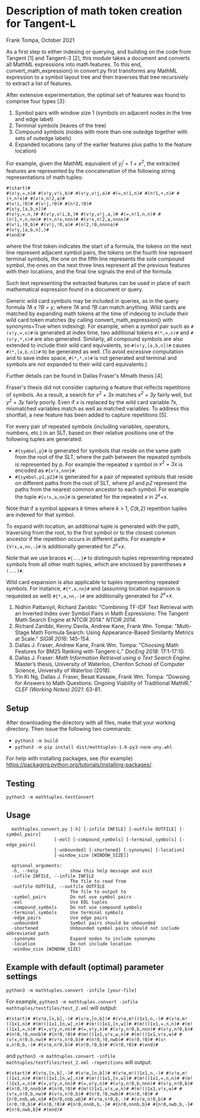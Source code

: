 # Description of math token creation for Tangent-L
Frank Tompa, October 2021

As a first step to either indexing or querying, and building on the code from Tangent [1] and Tangent-3 [2], this module takes a document and converts all MathML expressions into math features. To this end, convert_math_expression() in convert.py first transforms any MathML expression to a symbol layout tree and then traverses that tree recursively to extract a list of features.

After extensive experimentation, the optimal set of features was found to comprise four types [3]:
   1. Symbol pairs with window size 1 (symbols on adjacent nodes in the tree and edge label)
   2. Terminal symbols (leaves of the tree)
   3. Compound symbols (nodes with more than one outedge together with sets of outedge labels)
   4. Expanded locations (any of the earlier features plus paths to the feature location)

For example, given the MathML equivalent of _y<sub>i</sub><sup>j</sup> = 1 + x<sup>2</sup>_, the extracted features are represented by the concatenation of the following string representations of math tuples:
 ```
 #(start)#
 #(v!y,=,n)# #(v!y,v!i,b)# #(v!y,v!j,a)# #(=,n!1,n)# #(n!1,+,n)# #(+,n!x)# #(v!x,n!2,a)#
 #(v!i,!0)# #(v!j,!0)# #(n!2,!0)#
 #(v!y,[a,b,n])#
 #(v!y,=,n,)# #(v!y,v!i,b,)# #(v!y,v!j,a,)# #(=,n!1,n,n)# #(n!1,+,n,nn)# #(+,n!x,nnn)# #(v!x,n!2,a,nnnn)#
 #(v!i,!0,b)# #(v!j,!0,a)# #(n!2,!0,nnnna)#
 #(v!y,[a,b,n],)#
 #(end)#
 ```
where the first token indicates the start of a formula, the tokens on the next line represent adjacent symbol pairs, the tokens on the fourth line represent terminal symbols, the one on the fifth line represents the sole compound symbol, the ones on the next three lines represent all the previous features with their locations, and the final line signals the end of the formula.
 
Such text representing the extracted features can be used in place of each mathematical expression found in a document or query. 

Generic wild card symbols may be included in queries, as in the query formula _?A x ?B = y_, where _?A_ and _?B_ can match anything. Wild cards are matched by expanding math tokens at the time of indexing to include their wild card token matches (by calling convert_math_expression() with synonyms=True when indexing). For example, when a symbol pair such as `#(v!y,=,n)#` is generated at index time, two additional tokens `#(*,=,n)#` and `#(v!y,*,n)#` are also generated. Similarly, all compound symbols are also extended to include their wild card equivalents, so `#(v!y,[a,b,n])#` causes `#(*,[a,b,n])#` to be generated as well. (To avoid excessive computation and to save index space, `#(*,*,n)#` is not generated and terminal and symbols are not expanded to their wild card equivalents.)

Further details can be found in Dallas Fraser's Mmath thesis [4].

Fraser's thesis did not consider capturing a feature that reflects repetitions of symbols. As a result, a search for _x<sup>2</sup> + 3x_ matches _x<sup>2</sup> + 3y_ fairly well, but _y<sup>2</sup> + 3y_ fairly poorly. Even if _x_ is replaced by the wild card variable _?x_, mismatched variables match as well as matched variables. To address this shortfall, a new feature has been added to capture repetitions [5]. 

For every pair of repeated symbols (including variables, operators, numbers, etc.) in an SLT, based on their relative  positions one of the following tuples are generated:

- `#{symbol,p}#` is generated for symbols that reside on the same path from the root of the SLT, where the path between the repeated symbols is represented by _p_. For example the repeated _x_ symbol in _x<sup>2</sup> + 3x_ is encoded as `#{v!x,nnn}#`.
- `#{symbol,p1,p2}#` is generated for a pair of repeated symbols that reside on different paths from the root of SLT, where _p1_ and _p2_ represent the paths from the nearest common ancestor to each symbol. For example the tuple `#{v!x,a,nn}#` is generated for the repeated _x_ in _2<sup>x</sup>+x_.  

Note that if a symbol appears _k_ times where _k_ > 1, _C(k,2)_ repetition tuples are indexed for that symbol.
 
To expand with location, an additional tuple is generated with the path, traversing from the root, to the first symbol or to the closest common ancestor if the repetition occurs in different paths. For example `#{V!x,a,nn,-}#` is additionally generated for _2<sup>x</sup>+x_. 

Note that we use braces `#{...}#` to distinguish tuples representing repeated symbols from all other math tuples, which are enclosed by parentheses `#(...)#`.

Wild card expansion is also applicable to tuples representing repeated symbols. For instance, `#{*,a,nn}#` and (assuming location expansion is requested as well) `#{*,a,nn,-}#` are additionally generated for _2<sup>x</sup>+x_.

1. Nidhin Pattaniyil, Richard Zanibbi: "Combining TF-IDF Text Retrieval with an Inverted Index over Symbol Pairs in Math Expressions: The Tangent Math Search Engine at NTCIR 2014." _NTCIR 2014_.
2. Richard Zanibbi, Kenny Davila, Andrew Kane, Frank Wm. Tompa: "Multi-Stage Math Formula Search: Using Appearance-Based Similarity Metrics at Scale." _SIGIR 2016_: 145-154.
3. Dallas J. Fraser, Andrew Kane, Frank Wm. Tompa: "Choosing Math Features for BM25 Ranking with Tangent-L." _DocEng 2018_: 17:1-17:10.
4. Dallas J. Fraser: _Math Information Retrieval using a Text Search Engine._ Master’s thesis, University of Waterloo, Cheriton School of Computer Science, University of Waterloo (2018).
5. Yin Ki Ng, Dallas J. Fraser, Besat Kassaie, Frank Wm. Tompa: "Dowsing for Answers to Math Questions: Ongoing Viability of Traditional MathIR." _CLEF (Working Notes) 2021_: 63-81.

## Setup
After downloading the directory with all files, make that your working directory. Then issue the following two commands:
- `python3 -m build`
- `python3 -m pip install dist/mathtuples-1.0-py3-none-any.whl`

For help with installing packages, see (for example) https://packaging.python.org/tutorials/installing-packages/.

## Testing
  `python3 -m mathtuples.testConvert`

## Usage
```
  mathtuples.convert.py [-h] [-infile INFILE] [-outfile OUTFILE] [-symbol_pairs]
                  [-eol] [-compound_symbols] [-terminal_symbols] [-edge_pairs]
                  [-unbounded] [-shortened] [-synonyms] [-location]
                  [-window_size [WINDOW_SIZE]]

  optional arguments:
  -h, --help            show this help message and exit
  -infile INFILE, --infile INFILE
                        The file to read from
  -outfile OUTFILE, --outfile OUTFILE
                        The file to output to
  -symbol_pairs         Do not use symbol pairs
  -eol                  Use EOL tuples
  -compound_symbols     Do not use compound symbols
  -terminal_symbols     Use terminal symbols
  -edge_pairs           Use edge pairs
  -unbounded            Symbol pairs should be unbounded
  -shortened            Unbounded symbol pairs should not include abbreviated path
  -synonyms             Expand nodes to include synonyms
  -location             Do not include location
  -window_size [WINDOW_SIZE]
  ```

## Example with default (optimal) parameter settings
  `python3 -m mathtuples.convert -infile [your-file]`
  
  For example, `python3 -m mathtuples.convert -infile mathtuples/testfiles/test_2.xml` will output:
```
#(start)# #(v!α,[n,b],-)# #(v!α,[n,b])# #(v!α,m!()1x1,n,-)# #(v!α,m!()1x1,n)# #(m!()1x1,[n,w],n)# #(m!()1x1,[n,w])# #(m!()1x1,=,n,n)# #(m!()1x1,=,n)# #(=,v!y,n,nn)# #(=,v!y,n)# #(v!y,n!0,b,nnn)# #(v!y,n!0,b)# #(n!0,!0,nnnb)# #(n!0,!0)# #(m!()1x1,v!x,w,n)# #(m!()1x1,v!x,w)# #(v!x,n!0,b,nw)# #(v!x,n!0,b)# #(n!0,!0,nwb)# #(n!0,!0)# #(v!α,n!0,b,-)# #(v!α,n!0,b)# #(n!0,!0,b)# #(n!0,!0)# #(end)#
```
and  `python3 -m mathtuples.convert -infile mathtuples/testfiles/test_2.xml -repetitions` will output:
```
#(start)# #(v!α,[n,b],-)# #(v!α,[n,b])# #(v!α,m!()1x1,n,-)# #(v!α,m!()1x1,n)# #(m!()1x1,[n,w],n)# #(m!()1x1,[n,w])# #(m!()1x1,=,n,n)# #(m!()1x1,=,n)# #(=,v!y,n,nn)# #(=,v!y,n)# #(v!y,n!0,b,nnn)# #(v!y,n!0,b)# #(n!0,!0,nnnb)# #(n!0,!0)# #(m!()1x1,v!x,w,n)# #(m!()1x1,v!x,w)# #(v!x,n!0,b,nw)# #(v!x,n!0,b)# #(n!0,!0,nwb)# #(n!0,!0)# #{n!0,nnb,wb,n}# #{n!0,nnb,wb}# #(v!α,n!0,b,-)# #(v!α,n!0,b)# #(n!0,!0,b)# #(n!0,!0)# #{n!0,nnnb,b,-}# #{n!0,nnnb,b}# #{n!0,nwb,b,-}# #{n!0,nwb,b}# #(end)#
```
